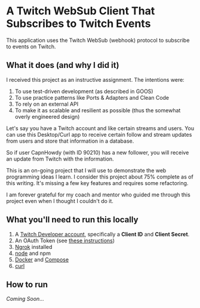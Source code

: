 # A Twitch WebSub Client That Subscribes to Twitch Events

This application uses the Twitch WebSub (webhook) protocol to subscribe to events on Twitch.

## What it does (and why I did it)

I received this project as an instructive assignment. The intentions were:

1. To use test-driven development (as described in GOOS)
2. To use practice patterns like Ports & Adapters and Clean Code
3. To rely on an external API
4. To make it as scalable and resilient as possible (thus the somewhat overly engineered design)

Let's say you have a Twitch account and like certain streams and users. You can use this Desktop/Curl app to receive certain follow and stream updates from users and store that information in a database.

So if user CapnHowdy (with ID 90210) has a new follower, you will receive an update from Twitch with the information.

This is an on-going project that I will use to demonstrate the web programming ideas I learn. I consider this project about 75% complete as of this writing. It's missing a few key features and requires some refactoring.

I am forever grateful for my coach and mentor who guided me through this project even when I thought I couldn't do it.

## What you'll need to run this locally

1. A [Twitch Developer account](https://dev.twitch.tv/), specifically a **Client ID** and **Client Secret**.
2. An OAuth Token (see [these instructions](https://dev.twitch.tv/docs/authentication/getting-tokens-oauth#oauth-client-credentials-flow))
3. [Ngrok](https://ngrok.com/) installed
4. [node](https://nodejs.org/en/) and npm
5. [Docker](https://www.docker.com/) and [Compose](https://docs.docker.com/compose/)
6. [curl](https://curl.haxx.se/download.html)

## How to run

_Coming Soon..._
